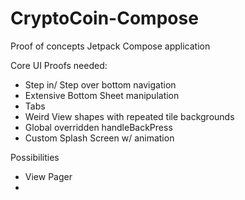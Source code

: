 # CryptoCoin-Compose

Proof of concepts Jetpack Compose application

Core UI Proofs needed:
 - Step in/ Step over bottom navigation
 - Extensive Bottom Sheet manipulation
 - Tabs
 - Weird View shapes with repeated tile backgrounds
 - Global overridden handleBackPress
 - Custom Splash Screen w/ animation

Possibilities
 - View Pager
 - 